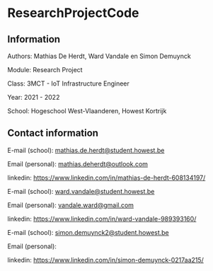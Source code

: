 # ResearchProjectCode

## Information
Authors: Mathias De Herdt, Ward Vandale en Simon Demuynck

Module: Research Project

Class: 3MCT - IoT Infrastructure Engineer

Year: 2021 - 2022

School: Hogeschool West-Vlaanderen, Howest Kortrijk

## Contact information
E-mail (school): mathias.de.herdt@student.howest.be

Email (personal): mathias.deherdt@outlook.com

linkedin: https://www.linkedin.com/in/mathias-de-herdt-608134197/

E-mail (school): ward.vandale@student.howest.be

Email (personal): vandale.ward@gmail.com

linkedin: https://www.linkedin.com/in/ward-vandale-989393160/

E-mail (school): simon.demuynck2@student.howest.be

Email (personal): 

linkedin: https://www.linkedin.com/in/simon-demuynck-0217aa215/
